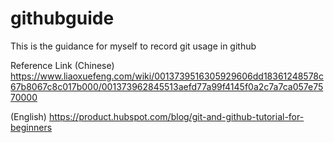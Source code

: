 # githubguide
This is the guidance for myself to record git usage in github

Reference Link
(Chinese) https://www.liaoxuefeng.com/wiki/0013739516305929606dd18361248578c67b8067c8c017b000/001373962845513aefd77a99f4145f0a2c7a7ca057e7570000

(English)
https://product.hubspot.com/blog/git-and-github-tutorial-for-beginners

